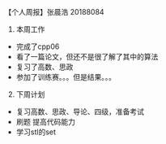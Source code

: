 【个人周报】张晨浩 20188084

1. 本周工作
  - 完成了cpp06
  - 看了一篇论文，但还不是很了解了其中的算法
  - 复习了高数、思政
  - 参加了训练赛。。。但是结果。。。
2. 下周计划
  - 复习高数、思政、导论、四级，准备考试
  - 刷题 提高代码能力
  - 学习stl的set

